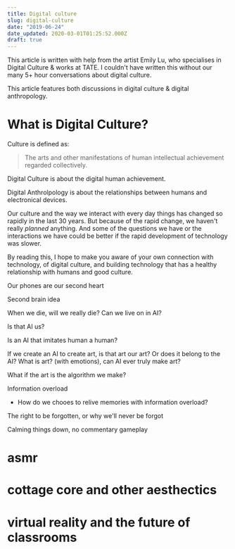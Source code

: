 ```yaml
---
title: Digital culture
slug: digital-culture
date: "2019-06-24"
date_updated: 2020-03-01T01:25:52.000Z
draft: true
---
```


This article is written with help from the artist Emily Lu, who specialises in Digital Culture & works at TATE. I couldn't have written this without our many 5+ hour conversations about digital culture. 

This article features both discussions in digital culture & digital anthropology.

# What is Digital Culture?

Culture is defined as:

> The arts and other manifestations of human intellectual achievement regarded collectively.

Digital Culture is about the digital human achievement.

Digital Anthrolpology is about the relationships between humans and electronical devices.

Our culture and the way we interact with every day things has changed so rapidly in the last 30 years. But because of the rapid change, we haven't really *planned* anything. And some of the questions we have or the interactions we have could be better if the rapid development of technology was slower.

By reading this, I hope to make you aware of your own connection with technology, of digital culture, and building technology that has a healthy relationship with humans and good culture. 

Our phones are our second heart

Second brain idea

When we die, will we really die? Can we live on in AI?

Is that AI us?

Is an AI that imitates human a human?

If we create an AI to create art, is that art our art? Or does it belong to the AI? What is art? (with emotions), can AI ever truly make art? 

What if the art is the algorithm we make?

Information overload

- How do we chooes to relive memories with information overload?

The right to be forgotten, or why we'll never be forgot

Calming things down, no commentary gameplay

# asmr

# cottage core and other aesthectics

# virtual reality and the future of classrooms
